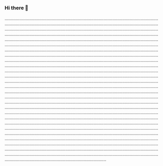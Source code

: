 ### Hi there 👋

......................................................................................................................................................................................................................................................................................................................................................................................................................................................................................................................................................................................................................................................................................................................................................................................................................................................................................................................................................................................................................................................................................................................................................................................................................................................................................................................................................................................................................................................................................................................................................................................................................................................................................................................................................................................................................................................................................................................................................................................................................................................................................................................................................................................................................................................................................................................................................................................................................................................................................................................................................................................................................................................................................................................................................................................................................................................................................................................................................................................................................................................................................................................................................................................................................................................................................................................................................................................................................................................................................................................................................................
